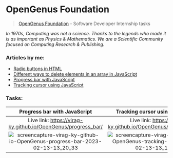 # OpenGenus Foundation
> [OpenGenus Foundation](https://iq.opengenus.org/) - Software Developer Internship tasks

*In 1970s, Computing was not a science. Thanks to the legends who made it is as important as Physics & Mathematics. We are a Scientific Community focused on Computing Research & Publishing.*

### Articles by me:
* [Radio buttons in HTML](https://iq.opengenus.org/radio-buttons-in-html/)
* [Different ways to delete elements in an array in JavaScript](https://iq.opengenus.org/delete-elements-in-array-in-javascript/)
* [Progress bar with JavaScript](https://iq.opengenus.org/progress-bar-in-javascript/)
* [Tracking cursor using JavaScript](https://iq.opengenus.org/p/e1af0451-2139-4967-ae5c-220cfca85621/)

### Tasks:
| Progress bar with JavaScript | Tracking cursor using JavaScript | Calculator in JavaScript
|:--------:|:--------:|:--------:|
|Live link: https://virag-ky.github.io/OpenGenus/progress_bar/|Live link: https://virag-ky.github.io/OpenGenus/tracking_cursor/|Live link: https://virag-ky.github.io/OpenGenus/calculator/
|![screencapture-virag-ky-github-io-OpenGenus-progress-bar-2023-02-13-13_20_33](https://user-images.githubusercontent.com/79658534/218444634-38f9f054-495e-4069-83e1-b30fa334e1ff.png)|![screencapture-virag-ky-github-io-OpenGenus-tracking-cursor-2023-02-13-13_11_49](https://user-images.githubusercontent.com/79658534/218443181-83c478ba-72ff-41e0-a0ba-c033c17c2d1a.png)|![screencapture-virag-ky-github-io-OpenGenus-calculator-2023-02-18-17_15_30](https://user-images.githubusercontent.com/79658534/219873520-442ca644-91c2-4374-9cd3-9f238bb18aa7.png)|

